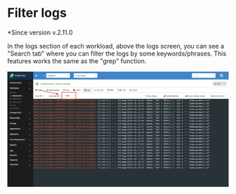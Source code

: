 # Filter logs

*Since version  v.2.11.0

In the logs section of each workload, above the logs screen, you can see a "Search tab" where you can filter the logs by some keywords/phrases. This features works the same as the "grep" function.

![](../images/filterlogs.png)